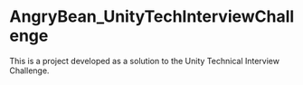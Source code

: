 # AngryBean_UnityTechInterviewChallenge
This is a project developed as a solution to the Unity Technical Interview Challenge.

